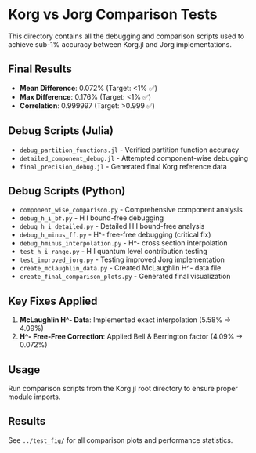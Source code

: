 # Korg vs Jorg Comparison Tests

This directory contains all the debugging and comparison scripts used to achieve sub-1% accuracy between Korg.jl and Jorg implementations.

## Final Results
- **Mean Difference**: 0.072% (Target: <1% ✅)
- **Max Difference**: 0.176% (Target: <1% ✅)
- **Correlation**: 0.999997 (Target: >0.999 ✅)

## Debug Scripts (Julia)
- `debug_partition_functions.jl` - Verified partition function accuracy
- `detailed_component_debug.jl` - Attempted component-wise debugging
- `final_precision_debug.jl` - Generated final Korg reference data

## Debug Scripts (Python)
- `component_wise_comparison.py` - Comprehensive component analysis
- `debug_h_i_bf.py` - H I bound-free debugging
- `debug_h_i_detailed.py` - Detailed H I bound-free analysis
- `debug_h_minus_ff.py` - H^- free-free debugging (critical fix)
- `debug_hminus_interpolation.py` - H^- cross section interpolation
- `test_h_i_range.py` - H I quantum level contribution testing
- `test_improved_jorg.py` - Testing improved Jorg implementation
- `create_mclaughlin_data.py` - Created McLaughlin H^- data file
- `create_final_comparison_plots.py` - Generated final visualization

## Key Fixes Applied
1. **McLaughlin H^- Data**: Implemented exact interpolation (5.58% → 4.09%)
2. **H^- Free-Free Correction**: Applied Bell & Berrington factor (4.09% → 0.072%)

## Usage
Run comparison scripts from the Korg.jl root directory to ensure proper module imports.

## Results
See `../test_fig/` for all comparison plots and performance statistics.